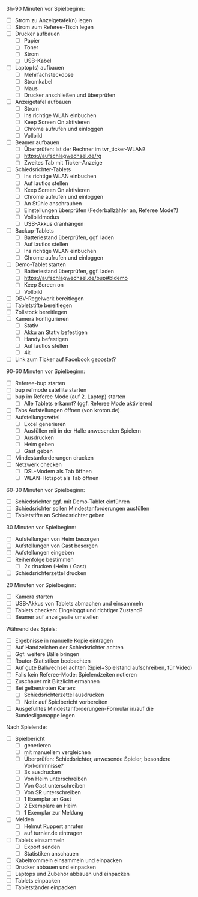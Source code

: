 3h-90 Minuten vor Spielbeginn:

- [ ] Strom zu Anzeigetafel(n) legen
- [ ] Strom zum Referee-Tisch legen
- [ ] Drucker aufbauen
  - [ ] Papier
  - [ ] Toner
  - [ ] Strom
  - [ ] USB-Kabel
- [ ] Laptop(s) aufbauen
  - [ ] Mehrfachsteckdose
  - [ ] Stromkabel
  - [ ] Maus
  - [ ] Drucker anschließen und überprüfen
- [ ] Anzeigetafel aufbauen
  - [ ] Strom
  - [ ] Ins richtige WLAN einbuchen
  - [ ] Keep Screen On aktivieren
  - [ ] Chrome aufrufen und einloggen
  - [ ] Vollbild
- [ ] Beamer aufbauen
  - [ ] Überprüfen: Ist der Rechner im tvr_ticker-WLAN?
  - [ ] https://aufschlagwechsel.de/rg
  - [ ] Zweites Tab mit Ticker-Anzeige
- [ ] Schiedsrichter-Tablets
  - [ ] Ins richtige WLAN einbuchen
  - [ ] Auf lautlos stellen
  - [ ] Keep Screen On aktivieren
  - [ ] Chrome aufrufen und einloggen
  - [ ] An Stühle anschrauben
  - [ ] Einstellungen überprüfen (Federballzähler an, Referee Mode?)
  - [ ] Vollbildmodus
  - [ ] USB-Akkus dranhängen
- [ ] Backup-Tablets
  - [ ] Batteriestand überprüfen, ggf. laden
  - [ ] Auf lautlos stellen
  - [ ] Ins richtige WLAN einbuchen
  - [ ] Chrome aufrufen und einloggen
- [ ] Demo-Tablet starten
  - [ ] Batteriestand überprüfen, ggf. laden
  - [ ] https://aufschlagwechsel.de/bup#bldemo
  - [ ] Keep Screen on
  - [ ] Vollbild
- [ ] DBV-Regelwerk bereitlegen
- [ ] Tabletstifte bereitlegen
- [ ] Zollstock bereitlegen
- [ ] Kamera konfigurieren
  - [ ] Stativ
  - [ ] Akku an Stativ befestigen
  - [ ] Handy befestigen
  - [ ] Auf lautlos stellen
  - [ ] 4k
- [ ] Link zum Ticker auf Facebook gepostet?

90-60 Minuten vor Spielbeginn:

- [ ] Referee-bup starten
- [ ] bup refmode satellite starten
- [ ] bup im Referee Mode (auf 2. Laptop) starten
  - [ ] Alle Tablets erkannt? (ggf. Referee Mode aktivieren)
- [ ] Tabs Aufstellungen öffnen (von kroton.de)
- [ ] Aufstellungszettel
  - [ ] Excel generieren
  - [ ] Ausfüllen mit in der Halle anwesenden Spielern
  - [ ] Ausdrucken
  - [ ] Heim geben
  - [ ] Gast geben
- [ ] Mindestanforderungen drucken
- [ ] Netzwerk checken
  - [ ] DSL-Modem als Tab öffnen
  - [ ] WLAN-Hotspot als Tab öffnen

60-30 Minuten vor Spielbeginn:

- [ ] Schiedsrichter ggf. mit Demo-Tablet einführen
- [ ] Schiedsrichter sollen Mindestanforderungen ausfüllen
- [ ] Tabletstifte an Schiedsrichter geben

30 Minuten vor Spielbeginn:

- [ ] Aufstellungen von Heim besorgen
- [ ] Aufstellungen von Gast besorgen
- [ ] Aufstellungen eingeben
- [ ] Reihenfolge bestimmen
  - [ ] 2x drucken (Heim / Gast)
- [ ] Schiedsrichterzettel drucken

20 Minuten vor Spielbeginn:

- [ ] Kamera starten
- [ ] USB-Akkus von Tablets abmachen und einsammeln
- [ ] Tablets checken: Eingeloggt und richtiger Zustand?
- [ ] Beamer auf anzeigealle umstellen

Während des Spiels:

- [ ] Ergebnisse in manuelle Kopie eintragen
- [ ] Auf Handzeichen der Schiedsrichter achten
- [ ] Ggf. weitere Bälle bringen
- [ ] Router-Statistiken beobachten
- [ ] Auf gute Ballwechsel achten (Spiel+Spielstand aufschreiben, für Video)
- [ ] Falls kein Referee-Mode: Spielendzeiten notieren
- [ ] Zuschauer mit Blitzlicht ermahnen
- [ ] Bei gelben/roten Karten:
  - [ ] Schiedsrichterzettel ausdrucken
  - [ ] Notiz auf Spielbericht vorbereiten
- [ ] Ausgefülltes Mindestanforderungen-Formular in/auf die Bundesligamappe legen

Nach Spielende:

- [ ] Spielbericht
  - [ ] generieren
  - [ ] mit manuellem vergleichen
  - [ ] Überprüfen: Schiedsrichter, anwesende Spieler, besondere Vorkommnisse?
  - [ ] 3x ausdrucken
  - [ ] Von Heim unterschreiben
  - [ ] Von Gast unterschreiben
  - [ ] Von SR unterschreiben
  - [ ] 1 Exemplar an Gast
  - [ ] 2 Exemplare an Heim
  - [ ] 1 Exemplar zur Meldung
- [ ] Melden
  - [ ] Helmut Ruppert anrufen
  - [ ] auf turnier.de eintragen
- [ ] Tablets einsammeln
  - [ ] Export senden
  - [ ] Statistiken anschauen
- [ ] Kabeltrommeln einsammeln und einpacken
- [ ] Drucker abbauen und einpacken
- [ ] Laptops und Zubehör abbauen und einpacken
- [ ] Tablets einpacken
- [ ] Tabletständer einpacken
